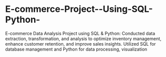 # E-commerce-Project--Using-SQL-Python-
E-commerce Data Analysis Project using SQL &amp; Python: Conducted data extraction, transformation, and analysis to optimize inventory management, enhance customer retention, and improve sales insights. Utilized SQL for database management and Python for data processing, visualization
